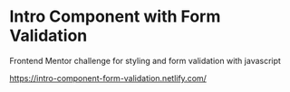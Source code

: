 # Intro Component with Form Validation
Frontend Mentor challenge for styling and form validation with javascript

https://intro-component-form-validation.netlify.com/
